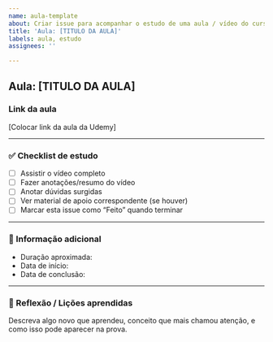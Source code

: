 ```yaml
---
name: aula-template
about: Criar issue para acompanhar o estudo de uma aula / vídeo do curso
title: 'Aula: [TITULO DA AULA]'
labels: aula, estudo
assignees: ''

---
```


## Aula: [TITULO DA AULA]
### Link da aula
[Colocar link da aula da Udemy]

---

### ✅ Checklist de estudo

- [ ] Assistir o vídeo completo  
- [ ] Fazer anotações/resumo do vídeo  
- [ ] Anotar dúvidas surgidas  
- [ ] Ver material de apoio correspondente (se houver)  
- [ ] Marcar esta issue como “Feito” quando terminar

---

### 📅 Informação adicional

- Duração aproximada:  
- Data de início:  
- Data de conclusão:

---

### 🧠 Reflexão / Lições aprendidas

Descreva algo novo que aprendeu, conceito que mais chamou atenção, e como isso pode aparecer na prova.
